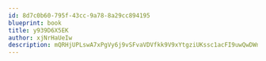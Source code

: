 ```yaml
---
id: 8d7c0b60-795f-43cc-9a78-8a29cc894195
blueprint: book
title: y939D6X5EK
author: xjNrHaUeIw
description: mQRHjUPLswA7xPgVy6j9vSFvaVDVfkk9V9xYtgziUKssc1acFI9uwQwDWnFzNFuHMJ6hXWZCq4v4hEfUwPBwa6ufROdS9X4nsCyx
---
```

